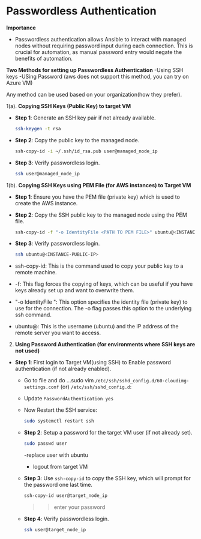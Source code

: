 # Passwordless Authentication

**Importance**
- Passwordless authentication allows Ansible to interact with managed nodes without requiring password input during each connection. This is crucial for automation, as manual password entry would negate the benefits of automation.



**Two Methods for setting up Passwordless Authentication**
-Using SSH keys
-USing Password (aws does not support this method, you can try on Azure VM)

Any method can be used based on your organization(how they prefer).

1(a). **Copying SSH Keys (Public Key) to target VM**
   - **Step 1**: Generate an SSH key pair if not already available.
     ```bash
     ssh-keygen -t rsa
     ```
   - **Step 2**: Copy the public key to the managed node.
     ```bash
     ssh-copy-id -i ~/.ssh/id_rsa.pub user@managed_node_ip
     ```
   - **Step 3**: Verify passwordless login.
     ```bash
     ssh user@managed_node_ip
     ```

1(b). **Copying SSH Keys using PEM File (for AWS instances) to Target VM**
   - **Step 1**: Ensure you have the PEM file (private key) which is used to create the AWS instance.
   - **Step 2**: Copy the SSH public key to the managed node using the PEM file.
     ```bash
     ssh-copy-id -f "-o IdentityFile <PATH TO PEM FILE>" ubuntu@<INSTANCE-PUBLIC-IP>
     ```
   - **Step 3**: Verify passwordless login.
     ```bash
     ssh ubuntu@<INSTANCE-PUBLIC-IP>
     ```


- ssh-copy-id: This is the command used to copy your public key to a remote machine.
- -f: This flag forces the copying of keys, which can be useful if you have keys already set up and want to overwrite them.
- "-o IdentityFile <PATH TO PEM FILE>": This option specifies the identity file (private key) to use for the connection. The -o flag passes this option to the underlying ssh command.
- ubuntu@<INSTANCE-IP>: This is the username (ubuntu) and the IP address of the remote server you want to access.

2. **Using Password Authentication (for environments where SSH keys are not used)**

- **Step 1**: First login to Target VM(using SSH) to Enable password authentication (if not already enabled).
     - Go to file and do ...sudo vim `/etc/ssh/sshd_config.d/60-cloudimg-settings.conf` (or) `/etc/ssh/sshd_config.d`:
     - Update `PasswordAuthentication yes`
     - Now Restart the SSH service:
       ```bash
       sudo systemctl restart ssh
       ```
   - **Step 2**: Setup a password for the target VM user (if not already set).
     ```bash
     sudo passwd user
     ```
     -replace user with ubuntu

     - logout from target VM

   - **Step 3**: Use `ssh-copy-id` to copy the SSH key, which will prompt for the password one last time.
     ```bash
     ssh-copy-id user@target_node_ip
     ```
     >> enter your password

   - **Step 4**: Verify passwordless login.
     ```bash
     ssh user@target_node_ip
     ```
